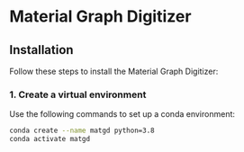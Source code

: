 # Material Graph Digitizer

## Installation

Follow these steps to install the Material Graph Digitizer:

### 1. Create a virtual environment

Use the following commands to set up a conda environment:

```bash
conda create --name matgd python=3.8
conda activate matgd
